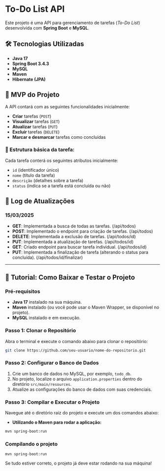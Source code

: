 # To-Do List API

Este projeto é uma API para gerenciamento de tarefas (*To-Do List*) desenvolvida com **Spring Boot** e **MySQL**.

## 🛠 Tecnologias Utilizadas

- **Java 17**
- **Spring Boot 3.4.3**
- **MySQL**
- **Maven**
- **Hibernate (JPA)**

## 🎯 MVP do Projeto

A API contará com as seguintes funcionalidades inicialmente:

- **Criar** tarefas (`POST`)
- **Visualizar** tarefas (`GET`)
- **Atualizar** tarefas (`PUT`)
- **Excluir** tarefas (`DELETE`)
- **Marcar e desmarcar** tarefas como concluídas

### 📌 Estrutura básica da tarefa:

Cada tarefa conterá os seguintes atributos inicialmente:

- `id` (identificador único)
- `nome` (título da tarefa)
- `descrição` (detalhes sobre a tarefa)
- `status` (indica se a tarefa está concluída ou não)

## 📜 Log de Atualizações

### 15/03/2025
- **GET**: Implementada a busca de todas as tarefas. (/api/todos)
- **POST**: Implementado o endpoint para criação de tarefas. (/api/todos)
- **DELETE**: Implementada a exclusão de tarefas. (/api/todos/id)
- **PUT**: Implementada a atualização de tarefas. (/api/todos/id)
- **GET**: Criado endpoint para buscar tarefa individual. (/api/todos/id)
- **PUT**: Implementada a finalização de tarefa (alterando o status para concluída). (/api/todos/id/finalizar)

---

## 🚀 Tutorial: Como Baixar e Testar o Projeto

### Pré-requisitos

- **Java 17** instalado na sua máquina.
- **Maven** instalado (ou você pode usar o Maven Wrapper, se disponível no projeto).
- **MySQL** instalado e em execução.

### Passo 1: Clonar o Repositório

Abra o terminal e execute o comando abaixo para clonar o repositório:

```bash
git clone https://github.com/seu-usuario/nome-do-repositorio.git
```

### Passo 2: Configurar o Banco de Dados

1. Crie um banco de dados no MySQL, por exemplo, `todo_db`.
2. No projeto, localize o arquivo `application.properties` dentro do diretório `src/main/resources`.
3. Atualize as configurações do banco de dados com suas credenciais.
### Passo 3: Compilar e Executar o Projeto

Navegue até o diretório raiz do projeto e execute um dos comandos abaixo:

- **Utilizando o Maven para rodar a aplicação:**

```bash
mvn spring-boot:run
```

### Compilando o projeto 

```
mvn spring-boot:run
```

Se tudo estiver correto, o projeto já deve estar rodando na sua máquina!